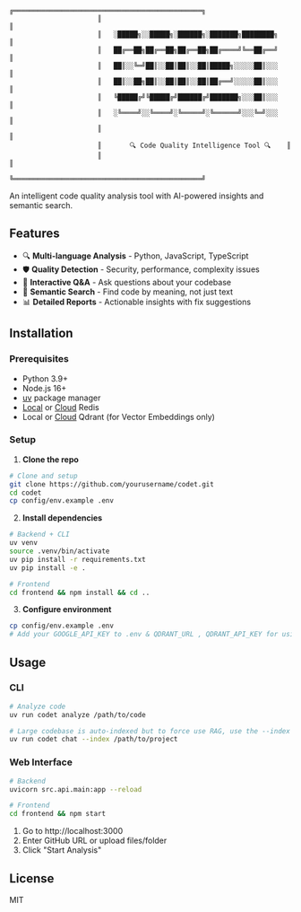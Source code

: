                          ╔═══════════════════════════════════════════════╗
                          ║                                               ║
                          ║   ░█████╗░░█████╗░██████╗░███████╗████████╗   ║
                          ║   ██╔══██╗██╔══██╗██╔══██╗██╔════╝╚══██╔══╝   ║
                          ║   ██║░░╚═╝██║░░██║██║░░██║█████╗░░░░░██║░░░   ║
                          ║   ██║░░██╗██║░░██║██║░░██║██╔══╝░░░░░██║░░░   ║
                          ║   ╚█████╔╝╚█████╔╝██████╔╝███████╗░░░██║░░░   ║
                          ║   ░╚════╝░░╚════╝░╚═════╝░╚══════╝░░░╚═╝░░░   ║
                          ║                                               ║
                          ║       🔍 Code Quality Intelligence Tool 🔍    ║
                          ║                                               ║
                          ╚═══════════════════════════════════════════════╝

An intelligent code quality analysis tool with AI-powered insights and semantic search.

## Features

- 🔍 **Multi-language Analysis** - Python, JavaScript, TypeScript
- 🛡️ **Quality Detection** - Security, performance, complexity issues  
- 💬 **Interactive Q&A** - Ask questions about your codebase
- 🔎 **Semantic Search** - Find code by meaning, not just text
- 📊 **Detailed Reports** - Actionable insights with fix suggestions

## Installation

### Prerequisites
- Python 3.9+
- Node.js 16+
- [uv](https://docs.astral.sh/uv/) package manager
- [Local](https://redis.io/docs/latest/operate/oss_and_stack/install/archive/install-redis/) or [Cloud](https://redis.io/try-free/) Redis
- Local or [Cloud](https://cloud.qdrant.io/) Qdrant (for Vector Embeddings only)

### Setup

1. **Clone the repo**
```bash
# Clone and setup
git clone https://github.com/yourusername/codet.git
cd codet
cp config/env.example .env
```

2. **Install dependencies**
```bash
# Backend + CLI
uv venv
source .venv/bin/activate
uv pip install -r requirements.txt
uv pip install -e .

# Frontend
cd frontend && npm install && cd ..
```

3. **Configure environment**
```bash
cp config/env.example .env
# Add your GOOGLE_API_KEY to .env & QDRANT_URL , QDRANT_API_KEY for using Qdrant cloud VectorStore
```

## Usage

### CLI
```bash
# Analyze code
uv run codet analyze /path/to/code

# Large codebase is auto-indexed but to force use RAG, use the --index flag
uv run codet chat --index /path/to/project
```

### Web Interface
```bash
# Backend
uvicorn src.api.main:app --reload

# Frontend
cd frontend && npm start
```

1. Go to http://localhost:3000
2. Enter GitHub URL or upload files/folder
3. Click "Start Analysis"

## License

MIT